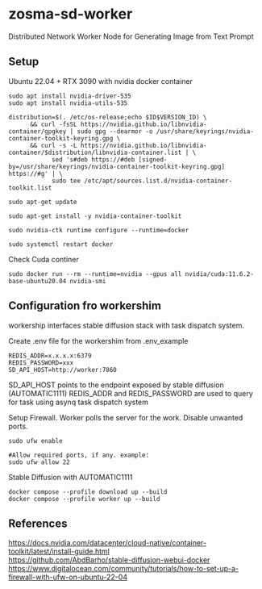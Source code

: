 # zosma-sd-worker

Distributed Network Worker Node for Generating Image from Text Prompt


## Setup

Ubuntu 22.04 + RTX 3090 with nvidia docker container
```
sudo apt install nvidia-driver-535
sudo apt install nvidia-utils-535
```

```
distribution=$(. /etc/os-release;echo $ID$VERSION_ID) \
      && curl -fsSL https://nvidia.github.io/libnvidia-container/gpgkey | sudo gpg --dearmor -o /usr/share/keyrings/nvidia-container-toolkit-keyring.gpg \
      && curl -s -L https://nvidia.github.io/libnvidia-container/$distribution/libnvidia-container.list | \
            sed 's#deb https://#deb [signed-by=/usr/share/keyrings/nvidia-container-toolkit-keyring.gpg] https://#g' | \
            sudo tee /etc/apt/sources.list.d/nvidia-container-toolkit.list

sudo apt-get update

sudo apt-get install -y nvidia-container-toolkit

sudo nvidia-ctk runtime configure --runtime=docker

sudo systemctl restart docker
```

Check Cuda continer
```
sudo docker run --rm --runtime=nvidia --gpus all nvidia/cuda:11.6.2-base-ubuntu20.04 nvidia-smi
```

## Configuration fro workershim 
workership interfaces stable diffusion stack with task dispatch system.

Create .env file for the workershim from .env_example

```
REDIS_ADDR=x.x.x.x:6379
REDIS_PASSWORD=xxx
SD_API_HOST=http://worker:7860
```
SD_API_HOST points to the endpoint exposed by stable diffusion (AUTOMATIC1111)
REDIS_ADDR and REDIS_PASSWORD are used to query for task using asynq task dispatch system

Setup Firewall. Worker polls the server for the work. Disable unwanted ports.
```
sudo ufw enable

#Allow required ports, if any. example:
sudo ufw allow 22
```
Stable Diffusion with AUTOMATIC1111
```
docker compose --profile download up --build
docker compose --profile worker up --build
```


## References
https://docs.nvidia.com/datacenter/cloud-native/container-toolkit/latest/install-guide.html  
https://github.com/AbdBarho/stable-diffusion-webui-docker  
https://www.digitalocean.com/community/tutorials/how-to-set-up-a-firewall-with-ufw-on-ubuntu-22-04  
